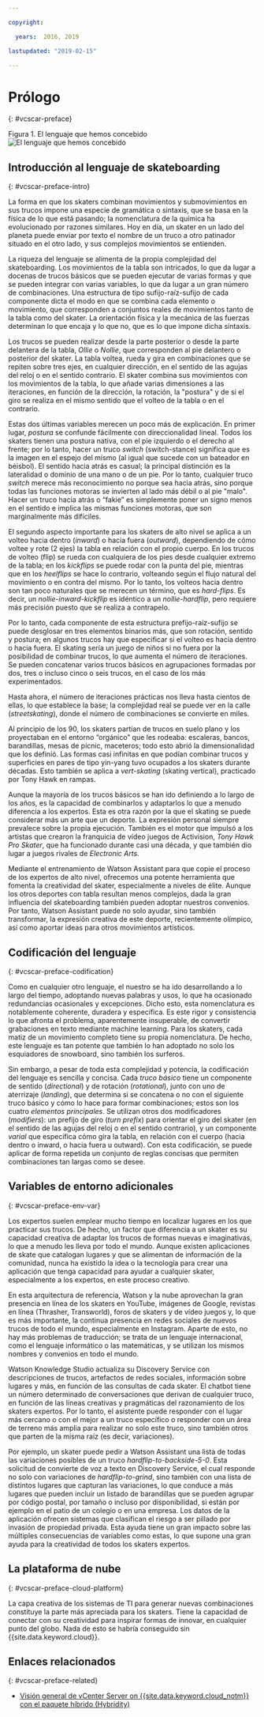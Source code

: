 ```yaml
---

copyright:

  years:  2016, 2019

lastupdated: "2019-02-15"

---
```


# Prólogo
{: #vcscar-preface}

Figura 1. El lenguaje que hemos concebido
![El lenguaje que hemos concebido](vcscar-alood.svg)

## Introducción al lenguaje de skateboarding
{: #vcscar-preface-intro}

La forma en que los skaters combinan movimientos y submovimientos en sus trucos impone una especie de gramática o sintaxis, que se basa en la física de lo que está pasando; la nomenclatura de la química ha evolucionado por razones similares. Hoy en día, un skater en un lado del planeta puede enviar por texto el nombre de un truco a otro patinador situado en el otro lado, y sus complejos movimientos se entienden.

La riqueza del lenguaje se alimenta de la propia complejidad del skateboarding. Los movimientos de la tabla son intricados, lo que da lugar a docenas de trucos básicos que se pueden ejecutar de varias formas y que se pueden integrar con varias variables, lo que da lugar a un gran número de combinaciones. Una estructura de tipo sufijo-raíz-sufijo de cada componente dicta el modo en que se combina cada elemento o movimiento, que corresponden a conjuntos reales de movimientos tanto de la tabla como del skater. La orientación física y la mecánica de las fuerzas determinan lo que encaja y lo que no, que es lo que impone dicha sintaxis.

Los trucos se pueden realizar desde la parte posterior o desde la parte delantera de la tabla, *Ollie* o
*Nollie*, que corresponden al pie delantero o posterior del skater. La tabla voltea, rueda y gira en combinaciones que se repiten sobre tres ejes, en cualquier dirección, en el sentido de las agujas del reloj o en el sentido contrario. El skater combina sus movimientos con los movimientos de la tabla, lo que añade varias dimensiones a las iteraciones, en función de la dirección, la rotación, la "postura" y de si el giro se realiza en el mismo sentido que el volteo de la tabla o en el contrario.

Estas dos últimas variables merecen un poco más de explicación. En primer lugar, *postura* se confunde fácilmente con direccionalidad lineal. Todos los skaters tienen una postura nativa, con el pie izquierdo o el derecho al frente; por lo tanto,
hacer un truco *switch* (switch-stance) significa que es la imagen en el espejo del mismo (al igual que sucede con un bateador en béisbol). El sentido hacia atrás es casual; la principal distinción es la lateralidad o dominio de una mano o de un pie.  Por lo tanto, cualquier truco *switch* merece más reconocimiento no porque sea hacia atrás, sino porque todas las funciones motoras se invierten al lado más débil o al pie "malo". Hacer un truco hacia atrás o “fakie” es simplemente poner un signo menos en el sentido e implica las mismas funciones motoras, que son marginalmente más difíciles.

El segundo aspecto importante para los skaters de alto nivel se aplica a un volteo hacia dentro (*inward*) o hacia fuera (*outward*), dependiendo de cómo voltee y rote (2 ejes) la tabla en relación con el propio cuerpo. En los trucos de volteo (flip)
se rueda con cualquiera de los pies desde cualquier extremo de la tabla; en los *kickflips* se puede rodar con la punta del pie, mientras que en los *heelflips* se hace lo contrario, volteando según el flujo natural del movimiento o en contra del mismo. Por lo tanto, los volteos hacia dentro son tan poco naturales que se merecen un término, que es *hard-flips*. Es decir, un *nollie-inward-kickflip* es idéntico a un *nollie-hardflip*, pero requiere más precisión puesto que se realiza a contrapelo.

Por lo tanto, cada componente de esta estructura prefijo-raíz-sufijo se puede desglosar en tres elementos binarios más, que son rotación, sentido y postura; en algunos trucos hay que especificar si el volteo es hacia dentro o hacia fuera. El skating sería un juego de niños si no fuera por la posibilidad de combinar trucos, lo que aumenta el número de iteraciones. Se pueden concatenar varios trucos básicos en agrupaciones formadas por dos, tres o incluso cinco o seis trucos, en el caso de los más experimentados.

Hasta ahora, el número de iteraciones prácticas nos lleva hasta cientos de ellas, lo que establece la base; la complejidad real se puede ver en la calle (*streetskating*), donde el número de combinaciones se convierte en miles.

Al principio de los 90, los skaters partían de trucos en suelo plano y los proyectaban en el entorno “orgánico” que les rodeaba: escaleras, bancos, barandillas, mesas de pícnic, maceteros; todo esto abrió la dimensionalidad que los definió. Las formas casi infinitas en que podían combinar trucos y superficies en pares de tipo yin-yang tuvo ocupados a los skaters durante décadas. Esto también se aplica a *vert-skating* (skating vertical), practicado por
Tony Hawk en rampas.

Aunque la mayoría de los trucos básicos se han ido definiendo a lo largo de los años, es la capacidad de combinarlos y adaptarlos lo que a menudo diferencia a los expertos. Esta es otra razón por la que el skating se puede considerar más un arte que un deporte. La expresión personal siempre prevalece sobre la propia ejecución. También es el motor que impulsó a los artistas que crearon la franquicia de vídeo juegos de Activision, *Tony Hawk Pro Skater*, que ha funcionado durante casi una década, y que también dio lugar a juegos rivales de *Electronic Arts*.

Mediante el entrenamiento de Watson Assistant para que copie el proceso de los expertos de alto nivel, ofrecemos una potente herramienta que fomenta la creatividad del skater, especialmente a niveles de élite. Aunque los otros deportes con tabla resultan menos complejos, dada la gran influencia del
skateboarding también pueden adoptar nuestros convenios. Por tanto, Watson Assistant puede no solo ayudar, sino también transformar, la expresión creativa de este deporte, recientemente olímpico, así como aportar ideas para otros movimientos artísticos.

## Codificación del lenguaje
{: #vcscar-preface-codification}

Como en cualquier otro lenguaje, el nuestro se ha ido desarrollando a lo largo del tiempo, adoptando nuevas palabras y usos, lo que ha ocasionado redundancias ocasionales y excepciones. Dicho esto, esta nomenclatura es notablemente coherente, duradera y específica. Es este rigor y consistencia lo que afronta el problema, aparentemente insuperable, de convertir grabaciones en texto mediante machine learning. Para los skaters, cada matiz de un movimiento completo tiene su propia nomenclatura. De hecho, este lenguaje es tan potente que también lo han adoptado no solo los esquiadores de snowboard, sino también los surferos.

Sin embargo, a pesar de toda esta complejidad y potencia, la codificación del lenguaje es sencilla y concisa. Cada *truco básico* tiene un componente de sentido (*directional*) y de rotación (*rotational*), junto con uno de aterrizaje (*landing*), que determina si se concatena o no con el siguiente truco básico y cómo lo hace para formar combinaciones; estos son los cuatro *elementos principales*. Se utilizan otros dos modificadores (*modifiers*): un prefijo de giro (*turn prefix*) para orientar el giro del skater (en el sentido de las agujas del reloj o en el sentido contrario), y un componente *varial* que especifica cómo gira la tabla, en relación con el cuerpo (hacia dentro o inward, o hacia fuera u outward). Con esta codificación, se puede aplicar de forma repetida un conjunto de reglas concisas que permiten combinaciones tan largas como se desee.

## Variables de entorno adicionales
{: #vcscar-preface-env-var}

Los expertos suelen emplear mucho tiempo en localizar lugares en los que practicar sus trucos. De hecho, un factor que diferencia a un skater es su capacidad creativa de adaptar los trucos de formas nuevas e imaginativas, lo que a menudo les lleva por todo el mundo. Aunque existen aplicaciones de skate que catalogan lugares y que se alimentan de información de la comunidad, nunca ha existido la idea o la tecnología para crear una aplicación que tenga capacidad para ayudar a cualquier skater, especialmente a los expertos, en este proceso creativo.

En esta arquitectura de referencia, Watson y la nube aprovechan la gran presencia en línea de los skaters en YouTube, imágenes de Google,
revistas en línea (Thrasher, Transworld), foros de skaters y de vídeo juegos y, lo que es más importante, la continua presencia en redes sociales de nuevos trucos de todo el mundo,
especialmente en
Instagram. Aparte de esto, no hay más problemas de traducción; se trata de un lenguaje internacional, como el lenguaje informático o las matemáticas, y se utilizan los mismos nombres y convenios en todo el mundo.

Watson Knowledge Studio actualiza su Discovery Service con descripciones de trucos, artefactos de redes sociales, información sobre lugares y más, en función de las consultas de cada skater. El chatbot tiene un número determinado de conversaciones que derivan de cualquier truco, en función de las líneas creativas y pragmáticas del razonamiento de los skaters expertos. Por lo tanto,
el asistente puede responder con el lugar más cercano o con el mejor a un truco específico o responder con un área de terreno más amplia para realizar no solo este truco, sino también otros que parten de la misma raíz (es decir, variaciones).

Por ejemplo, un skater puede pedir a Watson Assistant una lista de todas las variaciones posibles de un truco *hardflip-to-backside-5-0*. Esta solicitud de convierte de voz a texto en Discovery Service, el cual responde no solo con variaciones de *hardflip-to-grind*, sino también con una lista de distintos lugares que capturan las variaciones, lo que conduce a más lugares que pueden incluir un listado de barandillas que se pueden agrupar por código postal, por tamaño o incluso por disponibilidad, si están por ejemplo en el patio de un colegio o en una empresa. Los datos de la aplicación ofrecen sistemas que clasifican el riesgo a ser pillado por invasión de propiedad privada. Esta ayuda tiene un gran impacto sobre las múltiples consecuencias de variables como estas, lo que supone una gran ayuda para la creatividad de todos los skaters expertos.

## La plataforma de nube
{: #vcscar-preface-cloud-platform}

La capa creativa de los sistemas de TI para generar nuevas combinaciones constituye la parte más apreciada para los skaters. Tiene la capacidad de conectar con su creatividad para inspirar formas de innovar, en cualquier punto del globo.
Nada de esto se habría conseguido sin {{site.data.keyword.cloud}}.

## Enlaces relacionados
{: #vcscar-preface-related}

* [Visión general de vCenter Server on {{site.data.keyword.cloud_notm}} con el paquete híbrido (Hybridity)](/docs/services/vmwaresolutions/archiref/vcs?topic=vmware-solutions-vcs-hybridity-intro)
